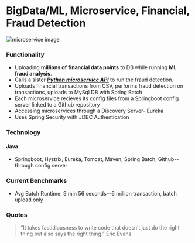 # BigData/ML, Microservice, Financial, Fraud Detection
![microservice image][microservice-image]
### Functionality
  * Uploading **millions of financial data points** to DB while running **ML fraud analysis**. 
  * Calls a sister [**_Python microservice API_**][project-link] to run the fraud detection.
  * Uploads financial transactions from CSV, performs fraud detection on transactions, uploads to MySql DB with Spring Batch
  * Each microservice recieves its config files from a Springboot config server linked to a Github repository
  * Accessing microservices through a Discovery Server- Eureka
  * Uses Spring Security with JDBC Authentication
### Technology
#### **Java**: 
* Springboot, Hystrix, Eureka, Tomcat, Maven, Spring Batch, Github--through config server
### Current Benchmarks
 * Avg Batch Runtime: 9 min 56 seconds—6 million transaction, batch upload only
### Quotes
> “It takes fastidiousness to write code that doesn’t just do the right thing but also says the right thing.” Eric Evans

[project-link]: https://github.com/isaaccolson/microservice-python
[microservice-image]: https://abeyon.com/wp-content/uploads/2019/02/Microservice-1030x399.png
